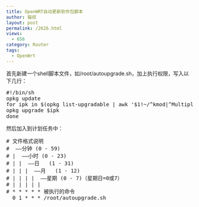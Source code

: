 ```yaml
---
title: OpenWRT自动更新软件包脚本
author: 猫叔
layout: post
permalink: /2626.html
views:
  - 656
category: Router
tags:
  - OpenWrt
---
```

首先新建一个shell脚本文件，如/root/autoupgrade.sh，加上执行权限，写入以下几行：

<div id="crayon-54bdc9db962bb621235768-1">
  <pre class="lang:default decode:true">#!/bin/sh
opkg update
for ipk in $(opkg list-upgradable | awk '$1!~/^kmod|^Multiple/{print $1}'); do
opkg upgrade $ipk
done</pre>
</div>

然后加入到计划任务中：

<div id="crayon-54bdc9db962c5530670584-1">
  <pre class="lang:default decode:true "># 文件格式说明
#  ——分钟 (0 - 59)
# |  ——小时 (0 - 23)
# | |  ——日   (1 - 31)
# | | |  ——月   (1 - 12)
# | | | |  ——星期 (0 - 7)（星期日=0或7）
# | | | | |
# * * * * * 被执行的命令
  0 1 * * * /root/autoupgrade.sh</pre>
  
  <p>
    &nbsp;
  </p>
</div>

